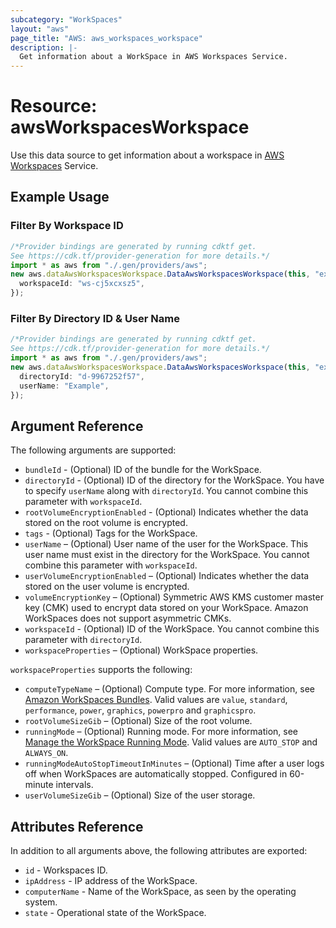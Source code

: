 ```yaml
---
subcategory: "WorkSpaces"
layout: "aws"
page_title: "AWS: aws_workspaces_workspace"
description: |-
  Get information about a WorkSpace in AWS Workspaces Service.
---
```


# Resource: awsWorkspacesWorkspace

Use this data source to get information about a workspace in [AWS Workspaces](https://docs.aws.amazon.com/workspaces/latest/adminguide/amazon-workspaces.html) Service.

## Example Usage

### Filter By Workspace ID

```typescript
/*Provider bindings are generated by running cdktf get.
See https://cdk.tf/provider-generation for more details.*/
import * as aws from "./.gen/providers/aws";
new aws.dataAwsWorkspacesWorkspace.DataAwsWorkspacesWorkspace(this, "example", {
  workspaceId: "ws-cj5xcxsz5",
});

```

### Filter By Directory ID & User Name

```typescript
/*Provider bindings are generated by running cdktf get.
See https://cdk.tf/provider-generation for more details.*/
import * as aws from "./.gen/providers/aws";
new aws.dataAwsWorkspacesWorkspace.DataAwsWorkspacesWorkspace(this, "example", {
  directoryId: "d-9967252f57",
  userName: "Example",
});

```

## Argument Reference

The following arguments are supported:

* `bundleId` - (Optional) ID of the bundle for the WorkSpace.
* `directoryId` - (Optional) ID of the directory for the WorkSpace. You have to specify `userName` along with `directoryId`. You cannot combine this parameter with `workspaceId`.
* `rootVolumeEncryptionEnabled` - (Optional) Indicates whether the data stored on the root volume is encrypted.
* `tags` - (Optional) Tags for the WorkSpace.
* `userName` – (Optional) User name of the user for the WorkSpace. This user name must exist in the directory for the WorkSpace. You cannot combine this parameter with `workspaceId`.
* `userVolumeEncryptionEnabled` – (Optional) Indicates whether the data stored on the user volume is encrypted.
* `volumeEncryptionKey` – (Optional) Symmetric AWS KMS customer master key (CMK) used to encrypt data stored on your WorkSpace. Amazon WorkSpaces does not support asymmetric CMKs.
* `workspaceId` - (Optional) ID of the WorkSpace. You cannot combine this parameter with `directoryId`.
* `workspaceProperties` – (Optional) WorkSpace properties.

`workspaceProperties` supports the following:

* `computeTypeName` – (Optional) Compute type. For more information, see [Amazon WorkSpaces Bundles](http://aws.amazon.com/workspaces/details/#Amazon_WorkSpaces_Bundles). Valid values are `value`, `standard`, `performance`, `power`, `graphics`, `powerpro` and `graphicspro`.
* `rootVolumeSizeGib` – (Optional) Size of the root volume.
* `runningMode` – (Optional) Running mode. For more information, see [Manage the WorkSpace Running Mode](https://docs.aws.amazon.com/workspaces/latest/adminguide/running-mode.html). Valid values are `AUTO_STOP` and `ALWAYS_ON`.
* `runningModeAutoStopTimeoutInMinutes` – (Optional) Time after a user logs off when WorkSpaces are automatically stopped. Configured in 60-minute intervals.
* `userVolumeSizeGib` – (Optional) Size of the user storage.

## Attributes Reference

In addition to all arguments above, the following attributes are exported:

* `id` - Workspaces ID.
* `ipAddress` - IP address of the WorkSpace.
* `computerName` - Name of the WorkSpace, as seen by the operating system.
* `state` - Operational state of the WorkSpace.
